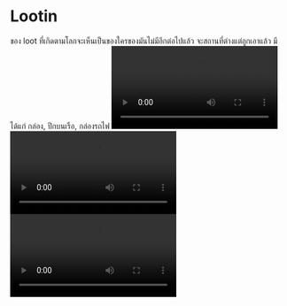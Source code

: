 # Lootin
ของ loot ที่เกิดตามโลกจะเห็นเป็นของใครของมันไม่มีอีกต่อไปแล้ว จะสถานที่ต่างแต่ถูกเอาแล้ว
มีได้แก่ กล่อง, ปีกบนเรือ, กล่องรถไฟ
<video controls src="../assets/videos/2024-06-05 23-06-18.mp4" title="Title"></video>
<video controls src="../assets/videos/2024-06-05 23-09-22.mp4" title="Title"></video>
<video controls src="../assets/videos/2024-06-05 23-11-43.mp4" title="Title"></video>
